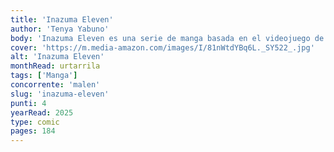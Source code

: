 ```yaml
---
title: 'Inazuma Eleven'
author: 'Tenya Yabuno'
body: 'Inazuma Eleven es una serie de manga basada en el videojuego de fútbol del mismo nombre. La serie sigue a un equipo de fútbol de la escuela secundaria, el Raimon Junior High, y su lucha por convertirse en el mejor equipo de fútbol de Japón.'
cover: 'https://m.media-amazon.com/images/I/81nWtdYBq6L._SY522_.jpg'
alt: 'Inazuma Eleven'
monthRead: urtarrila
tags: ['Manga']
concorrente: 'malen'
slug: 'inazuma-eleven'
punti: 4
yearRead: 2025
type: comic
pages: 184
---
```

